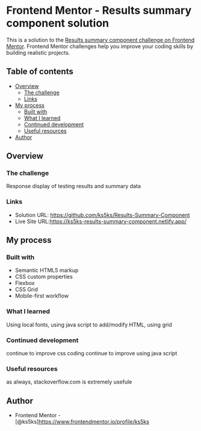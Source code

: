 # Frontend Mentor - Results summary component solution

This is a solution to the [Results summary component challenge on Frontend Mentor](https://www.frontendmentor.io/challenges/results-summary-component-CE_K6s0maV). Frontend Mentor challenges help you improve your coding skills by building realistic projects.

## Table of contents

- [Overview](#overview)
  - [The challenge](#the-challenge)
  - [Links](#links)
- [My process](#my-process)
  - [Built with](#built-with)
  - [What I learned](#what-i-learned)
  - [Continued development](#continued-development)
  - [Useful resources](#useful-resources)
- [Author](#author)

## Overview

### The challenge

Response display of testing results and summary data

### Links

- Solution URL: https://github.com/ks5ks/Results-Summary-Component
- Live Site URL:https://ks5ks-results-summary-component.netlify.app/

## My process

### Built with

- Semantic HTML5 markup
- CSS custom properties
- Flexbox
- CSS Grid
- Mobile-first workflow

### What I learned

Using local fonts, using java script to add/modify HTML, using grid

### Continued development

continue to improve css coding
continue to improve using java script

### Useful resources

as always, stackoverflow.com is extremely usefule

## Author

- Frontend Mentor - [@ks5ks]https://www.frontendmentor.io/profile/ks5ks
